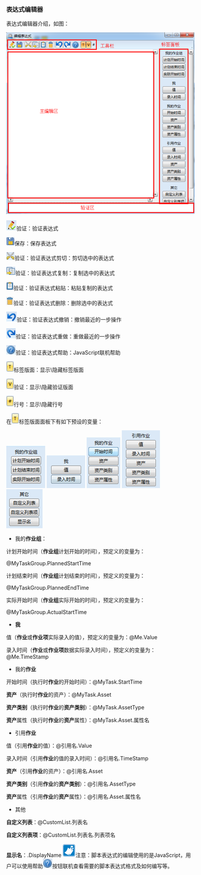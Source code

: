 ### 表达式编辑器
表达式编辑器介绍，如图：

![](./images/表达式编辑器1.png)

![](./images/验证.png)验证：验证表达式

![](./images/保存.png)保存：保存表达式

![](./images/剪切.png)验证：验证表达式剪切：剪切选中的表达式

![](./images/复制.png)验证：验证表达式复制：复制选中的表达式

![](./images/粘贴.png)验证：验证表达式粘贴：粘贴复制的表达式

![](./images/删除.png)验证：验证表达式删除：删除选中的表达式

![](./images/撤销.png)验证：验证表达式撤销：撤销最近的一步操作

![](./images/重做.png)验证：验证表达式重做：重做最近的一步操作

![](./images/帮助.png)验证：验证表达式帮助：JavaScript联机帮助

![](./images/标签版面.png)标签版面：显示\隐藏标签版面

![](./images/验证2.png)验证：显示\隐藏验证版面

![](./images/行号.png)行号：显示\隐藏行号

在![](./images/标签版面.png)标签版面面板下有如下预设的变量：

![](./images/表达式编辑器2.png)
![](./images/表达式编辑器3.png)
![](./images/表达式编辑器4.png)
![](./images/表达式编辑器5.png)
![](./images/表达式编辑器6.png)

* 我的**作业组**：

计划开始时间（**作业组**计划开始的时间），预定义的变量为：

@MyTaskGroup.PlannedStartTime

计划结束时间（**作业组**计划结束的时间），预定义的变量为：

@MyTaskGroup.PlannedEndTime

实际开始时间（**作业组**实际开始的时间），预定义的变量为：

@MyTaskGroup.ActualStartTime

* **我**

值（**作业**或**作业项**实际录入的值），预定义的变量为：@Me.Value

录入时间（**作业**或**作业项**数据实际录入时间），预定义的变量为：@Me.TimeStamp

* 我的**作业**

开始时间（执行时**作业**的开始时间）：@MyTask.StartTime

**资产**（执行时**作业**的资产）：@MyTask.Asset 

**资产类别**（执行时**作业**的**资产类别**）：@MyTask.AssetType

**资产**属性（执行时**作业**的**资产**属性）：@MyTask.Asset.属性名 

* 引用**作业**

值（引用**作业**的值）：@引用名.Value 

录入时间（引用**作业**的值的录入时间）：@引用名.TimeStamp 

**资产**（引用**作业**的资产）：@引用名.Asset 

**资产类别**（引用**作业**的**资产类别**）：@引用名.AssetType 

**资产**属性（引用**作业**的**资产**属性）：@引用名.Asset.属性名 	

* 其他

**自定义列表**：@CustomList.列表名

**自定义列表项**：@CustomList.列表名.列表项名

**显示名**：.DisplayName 
![](./images/注意.png)注意：脚本表达式的编辑使用的是JavaScript，用户可以使用帮助![](./images/帮助.png)按钮联机查看需要的脚本表达式格式及如何编写等。